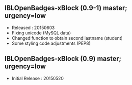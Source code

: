 ## IBLOpenBadges-xBlock (0.9-1) master; urgency=low

  * Released : 20150603
  * Fixing unicode (MySQL data)
  * Changed function to obtain second lastname (student)
  * Some styling code adjustments (PEP8)

## IBLOpenBadges-xBlock (0.9) master; urgency=low

  * Initial Release : 20150520
